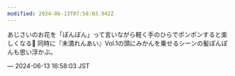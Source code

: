 ```yaml
---
modified: 2024-06-13T07:58:03.942Z
---
```


<p>あじさいのお花を「ぽんぽん」って言いながら軽く手のひらでポンポンすると楽しくなる💠 同時に『未満れんあい』Vol.1の頭にみかんを乗せるシーンの髪ぽんぽんも思い浮かぶ。</p>

&mdash; 2024-06-13 16:58:03 JST

<!-- Original URL: https://mastodon.social/@sakuramochi0/112608246755633630-->
